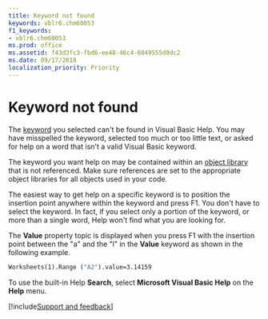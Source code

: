 ```yaml
---
title: Keyword not found
keywords: vblr6.chm60053
f1_keywords:
- vblr6.chm60053
ms.prod: office
ms.assetid: f43d3fc3-fbd6-ee48-46c4-6049555d9dc2
ms.date: 09/17/2018
localization_priority: Priority
---
```



# Keyword not found

The [keyword](../Glossary/vbe-glossary.md#keyword) you selected can't be found in Visual Basic Help. You may have misspelled the keyword, selected too much or too little text, or asked for help on a word that isn't a valid Visual Basic keyword.

The keyword you want help on may be contained within an [object library](../Glossary/vbe-glossary.md#object-library) that is not referenced. Make sure references are set to the appropriate object libraries for all objects used in your code.

The easiest way to get help on a specific keyword is to position the insertion point anywhere within the keyword and press F1. You don't have to select the keyword. In fact, if you select only a portion of the keyword, or more than a single word, Help won't find what you are looking for.

The **Value** property topic is displayed when you press F1 with the insertion point between the "a" and the "l" in the **Value** keyword as shown in the following example.


```vb
Worksheets(1).Range ("A2").value=3.14159 

```

To use the built-in Help **Search**, select **Microsoft Visual Basic Help** on the **Help** menu.

[!include[Support and feedback](~/includes/feedback-boilerplate.md)]

